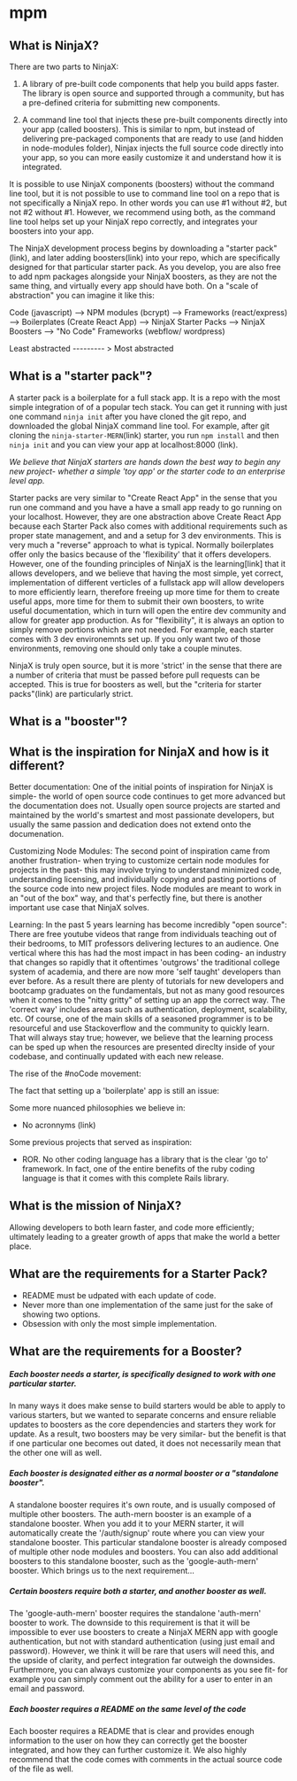 # mpm

## What is NinjaX? 

There are two parts to NinjaX:

1. A library of pre-built code components that help you build apps faster. The library is open source and supported through a community, but has a pre-defined criteria for submitting new components. 

2. A command line tool that injects these pre-built components directly into your app (called boosters). This is similar to npm, but instead of delivering pre-packaged components that are ready to use (and hidden in node-modules folder), Ninjax injects the full source code directly into your app, so you can more easily customize it and understand how it is integrated.

It is possible to use NinjaX components (boosters) without the command line tool, but it is not possible to use to command line tool on a repo that is not specifically a NinjaX repo. In other words you can use #1 without #2, but not #2 without #1. However, we recommend using both, as the command line tool helps set up your NinjaX repo correctly, and integrates your boosters into your app. 

The NinjaX development process begins by downloading a "starter pack"(link), and later adding boosters(link) into your repo, which are specifically designed for that particular starter pack. As you develop, you are also free to add npm packages alongside your NinjaX boosters, as they are not the same thing, and virtually every app should have both. On a "scale of abstraction" you can imagine it like this: 

Code (javascript) --> NPM modules (bcrypt) --> Frameworks (react/express) --> Boilerplates (Create React App) --> NinjaX Starter Packs --> NinjaX Boosters --> "No Code" Frameworks (webflow/ wordpress)

Least abstracted --------- > Most abstracted


## What is a "starter pack"? 

A starter pack is a boilerplate for a full stack app. It is a repo with the most simple integration of of a popular tech stack. You can get it running with just one command `ninja init` after you have cloned the git repo, and downloaded the global NinjaX command line tool. For example, after git cloning the `ninja-starter-MERN`(link) starter, you run `npm install` and then `ninja init` and you can view your app at localhost:8000 (link). 

_We believe that NinjaX starters are hands down the best way to begin any new project- whether a simple 'toy app' or the starter code to an enterprise level app._

Starter packs are very similar to "Create React App" in the sense that you run one command and you have a have a small app ready to go running on your localhost. However, they are one abstraction above Create React App because each Starter Pack also comes with additional requirements such as proper state management, and and a setup for 3 dev environments. This is very much a "reverse" approach to what is typical. Normally boilerplates offer only the basics because of the 'flexibility' that it offers developers. However, one of the founding principles of NinjaX is the learning[link] that it allows developers, and we believe that having the most simple, yet correct, implementation of different verticles of a fullstack app will allow developers to more efficiently learn, therefore freeing up more time for them to create useful apps, more time for them to submit their own boosters, to write useful documentation, which in turn will open the entire dev community and allow for greater app production. As for "flexibility", it is always an option to simply remove portions which are not needed. For example, each starter comes with 3 dev environemnts set up. If you only want two of those environments, removing one should only take a couple minutes. 

NinjaX is truly open source, but it is more 'strict' in the sense that there are a number of criteria that must be passed before pull requests can be accepted. This is true for boosters as well, but the "criteria for starter packs"(link) are particularly strict. 


## What is a "booster"? 

## What is the inspiration for NinjaX and how is it different?

Better documentation: 
One of the initial points of inspiration for NinjaX is simple- the world of open source code continues to get more advanced but the documentation does not. Usually open source projects are started and maintained by the world's smartest and most passionate developers, but usually the same passion and dedication does not extend onto the documenation. 

Customizing Node Modules:
The second point of inspiration came from another frustration- when trying to customize certain node modules for projects in the past- this may involve trying to understand minimized code, understanding licensing, and individually copying and pasting portions of the source code into new project files. Node modules are meant to work in an "out of the box" way, and that's perfectly fine, but there is another important use case that NinjaX solves. 

Learning:
In the past 5 years learning has become incredibly "open source": There are free youtube videos that range from individuals teaching out of their bedrooms, to 
MIT professors delivering lectures to an audience. One vertical where this has had the most impact in has been coding- an industry that changes so rapidly that it oftentimes 'outgrows' the traditional college system of academia, and there are now more 'self taught' developers than ever before. As a result there are plenty of tutorials for new developers and bootcamp graduates on the fundamentals, but not as many good resources when it comes to the "nitty gritty" of setting up an app the correct way. The 'correct way' includes areas such as authentication, deployment, scalability, etc. Of course, one of the main skills of a seasoned programmer is to be resourceful and use Stackoverflow and the community to quickly learn. That will always stay true; however, we believe that the learning process can be sped up when the resources are presented direclty inside of your codebase, and continually updated with each new release.

The rise of the #noCode movement:



The fact that setting up a 'boilerplate' app is still an issue:



Some more nuanced philosophies we believe in: 
- No acronnyms (link)

Some previous projects that served as inspiration:
- ROR. No other coding language has a library that is the clear 'go to' framework. In fact, one of the entire benefits of the ruby coding language is that it comes with this complete Rails library. 

## What is the mission of NinjaX? 

Allowing developers to both learn faster, and code more efficiently; ultimately leading to a greater growth of apps that make the world a better place. 


## What are the requirements for a Starter Pack? 

- README must be udpated with each update of code. 
- Never more than one implementation of the same just for the sake of showing two options. 
- Obsession with only the most simple implementation. 

## What are the requirements for a Booster? 


##### Each booster needs a starter, is specifically designed to work with one particular starter. 
In many ways it does make sense to build starters would be able to apply to various starters, but we wanted to separate concerns and ensure reliable updates to boosters as the core dependencies and starters they work for update. As a result, two boosters may be very similar- but the benefit is that if one particular one becomes out dated, it does not necessarily mean that the other one will as well.  


##### Each booster is designated either as a normal booster or a "standalone booster". 
A standalone booster requires it's own route, and is usually composed of multiple other boosters. The auth-mern booster is an example of a standalone booster. When you add it to your MERN starter, it will automatically create the '/auth/signup' route where you can view your standalone booster. This particular standalone booster is already composed of multiple other node modules and boosters. You can also add additional boosters to this standalone booster, such as the 'google-auth-mern' booster. Which brings us to the next requirement... 


##### Certain boosters require both a starter, and another booster as well. 
The 'google-auth-mern' booster requires the standalone 'auth-mern' booster to work. The downside to this requirement is that it will be impossible to ever use boosters to create a NinjaX MERN app with google authentication, but not with standard authentication (using just email and password). However, we think it will be rare that users will need this, and the upside of clarity, and perfect integration far outweigh the downsides. Furthermore, you can always customize your components as you see fit- for example you can simply comment out the ability for a user to enter in an email and password. 


##### Each booster requires a README on the same level of the code
Each booster requires a README that is clear and provides enough information to the user on how they can correctly get the booster integrated, and how they can further customize it. We also highly recommend that the code comes with comments in the actual source code of the file as well. 





